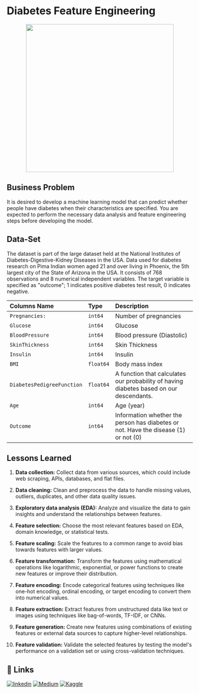 # Diabetes Feature Engineering
<p align="center">
<img src="https://user-images.githubusercontent.com/61653147/230106778-5039e391-ad7d-4378-9558-55332606e78d.png" width="400" height="400">
</p>

## Business Problem 

It is desired to develop a machine learning model that can predict whether people have diabetes when their characteristics are specified. You are expected to perform the necessary data analysis and feature engineering steps before developing the model.

## Data-Set

The dataset is part of the large dataset held at the National Institutes of Diabetes-Digestive-Kidney Diseases in the USA. Data used for diabetes research on Pima Indian women aged 21 and over living in Phoenix, the 5th largest city of the State of Arizona in the USA. It consists of 768 observations and 8 numerical independent variables. The target variable is specified as "outcome"; 1 indicates positive diabetes test result, 0 indicates negative.

| Columns Name | Type     | Description                |
| :-------- | :------- | :------------------------- |
| `Pregnancies:` | `int64` | Number of pregnancies  |
| `Glucose` | `int64` | Glucose   |
| `BloodPressure` | `int64` | Blood pressure (Diastolic)   |
| `SkinThickness` | `int64` | Skin Thickness   |
| `Insulin` | `int64` | Insulin |
| `BMI` | `float64` | Body mass index |
| `DiabetesPedigreeFunction` | `float64` |A function that calculates our probability of having diabetes based on our descendants. |
| `Age` | `int64` | Age (year) |
| `Outcome` | `int64` |  Information whether the person has diabetes or not. Have the disease (1) or not (0) |

## Lessons Learned

1. **Data collection:** Collect data from various sources, which could include web scraping, APIs, databases, and flat files.

2. **Data cleaning:** Clean and preprocess the data to handle missing values, outliers, duplicates, and other data quality issues.

3. **Exploratory data analysis (EDA):** Analyze and visualize the data to gain insights and understand the relationships between features.

4. **Feature selection:** Choose the most relevant features based on EDA, domain knowledge, or statistical tests.

5. **Feature scaling:** Scale the features to a common range to avoid bias towards features with larger values.

6. **Feature transformation:** Transform the features using mathematical operations like logarithmic, exponential, or power functions to create new features or improve their distribution.

7. **Feature encoding:** Encode categorical features using techniques like one-hot encoding, ordinal encoding, or target encoding to convert them into numerical values.

8. **Feature extraction:** Extract features from unstructured data like text or images using techniques like bag-of-words, TF-IDF, or CNNs.

9. **Feature generation:** Create new features using combinations of existing features or external data sources to capture higher-level relationships.

10. **Feature validation:** Validate the selected features by testing the model's performance on a validation set or using cross-validation techniques.

## 🔗 Links
[![linkedin](https://img.shields.io/badge/linkedin-0A66C2?style=for-the-badge&logo=linkedin&logoColor=white)](https://www.linkedin.com/in/anilcogalan/)
[![Medium](https://img.shields.io/badge/Medium-12100E?style=for-the-badge&logo=medium&logoColor=white)](https://medium.com/@anilcogalan)
[![Kaggle](https://img.shields.io/badge/Kaggle-20BEFF?style=for-the-badge&logo=Kaggle&logoColor=white)](https://www.kaggle.com/anilcogalan)


